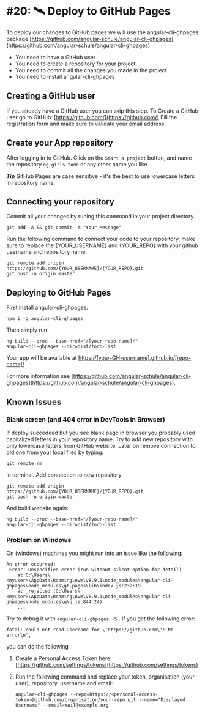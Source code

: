 # \#20: 🛰 Deploy to GitHub Pages

To deploy our changes to GitHub pages we will use the angular-cli-ghpages package [https://github.com/angular-schule/angular-cli-ghpages](https://github.com/angular-schule/angular-cli-ghpages)

* You need to have a GitHub user
* You need to create a repository for your project.
* You need to commit all the changes you made in the project
* You need to install angular-cli-ghpages

## Creating a GitHub user

If you already have a GitHub user you can skip this step. To Create a GitHub user go to GitHub: [https://github.com/](https://github.com/) Fill the registration form and make sure to validate your email address.

## Create your App repository

After logging in to GitHub. Click on the `Start a project` button, and name the repository `ng-girls-todo` or any other name you like. 

***Tip*** GitHub Pages are case sensitive - it's the best to use lowercase letters in repository name.


## Connecting your repository

Commit all your changes by runing this command in your project directory.

```text
git add -A && git commit -m "Your Message"
```

Run the following command to connect your code to your repository. make sure to replace the {YOUR\_USERNAME} and {YOUR\_REPO} with your github username and repository name.

```text
git remote add origin https://github.com/{YOUR_USERNAME}/{YOUR_REPO}.git
git push -u origin master
```

## Deploying to GitHub Pages

First install angular-cli-ghpages.

```text
npm i -g angular-cli-ghpages
```

Then simply run:

```text
ng build --prod --base-href="/[your-repo-name]/"
angular-cli-ghpages --dir=dist/todo-list
```

Your app will be available at [https://[your-GH-username].github.io/[repo-name]/](https://[your-GH-username].github.io/[repo-name])

For more information see [https://github.com/angular-schule/angular-cli-ghpages](https://github.com/angular-schule/angular-cli-ghpages).

## Known Issues

### Blank screen (and 404 error in DevTools in Browser)
If deploy succedeed but you see blank page in browser you probably used capitalized letters in your repository name. Try to add new repository with only lowercase letters from GitHub website. Later on remove connection to old one from your local files by typing:
```
git remote rm
```
in terminal. Add connection to new repository
```
git remote add origin https://github.com/{YOUR_USERNAME}/{YOUR_REPO}.git
git push -u origin master
```
And build website again:
```
ng build --prod --base-href="/[your-repo-name]/"
angular-cli-ghpages --dir=dist/todo-list
```


### Problem on Windows
On \(windows\) machines you might run into an issue like the following:

```text
An error occurred!
 Error: Unspecified error (run without silent option for detail)
    at C:\Users\<myuser>\AppData\Roaming\nvm\v8.9.1\node_modules\angular-cli-ghpages\node_modules\gh-pages\lib\index.js:232:19
    at _rejected (C:\Users\<myuser>\AppData\Roaming\nvm\v8.9.1\node_modules\angular-cli-ghpages\node_modules\q\q.js:844:24)
    ...
```

Try to debug it with `angular-cli-ghpages -S` . If you get the following error:

```text
fatal: could not read Username for \'https://github.com\': No error\n',
```

you can do the following

1. Create a Personal Access Token here: [https://github.com/settings/tokens](https://github.com/settings/tokens)
2. Run the following command and replace your token, organisation \(your user\), repository, username and email:

   ```text
   angular-cli-ghpages --repo=https://<personal-access-token>@github.com/organisation/your-repo.git --name="Displayed Username" --email=mail@example.org
   ```